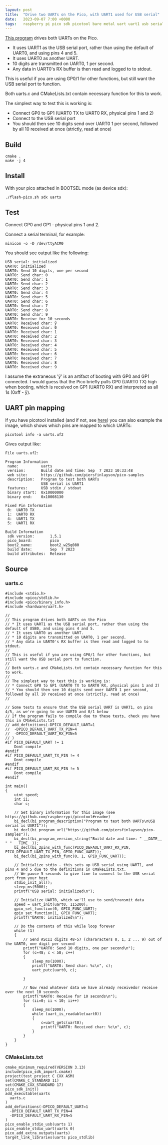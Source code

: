 ```yaml
---
layout: post
title:  "Drive two UARTs on the Pico, with UART1 used for USB serial"
date:   2023-09-07 7:00 +0000
tags:   raspberry pi pico sdk picotool bare metal uart uart1 usb serial
---
```


[This program](https://github.com/piersfinlayson/pico-samples/tree/main/uarts) drives both UARTs on the Pico.
* It uses UART1 as the USB serial port, rather than using the default of UART0, and using pins 4 and 5.
* It uses UART0 as another UART.
* 10 digits are transmitted on UART0, 1 per second. 
* Any data in UART0's RX buffer is then read and logged to to stdout.

This is useful if you are using GP0/1 for other functions, but still want the USB serial port to function.

Both uarts.c and CMakeLists.txt contain necessary function for this to work.

The simplest way to test this is working is:
* Connect GP0 to GP1 (UART0 TX to UART0 RX, physical pins 1 and 2)
* Connect to the USB serial port
* You should then see 10 digits send over UART0 1 per second, followed by all 10 received at once (strictly, read at once)

## Build

```
cmake .
make -j 4
```

## Install

With your pico attached in BOOTSEL mode (as device sdx):

```
./flash-pico.sh sdx uarts
```

## Test

Connect GP0 and GP1 - physical pins 1 and 2.

Connect a serial terminal, for example:

```
minicom -o -D /dev/ttyACM0
```

You should see output like the following:

```
USB serial: initialized
UART0: initialized
UART0: Send 10 digits, one per second
UART0: Send char: 0
UART0: Send char: 1
UART0: Send char: 2
UART0: Send char: 3
UART0: Send char: 4
UART0: Send char: 5
UART0: Send char: 6
UART0: Send char: 7
UART0: Send char: 8
UART0: Send char: 9
UART0: Receive for 10 seconds
UART0: Received char: ÿ
UART0: Received char: 0
UART0: Received char: 1
UART0: Received char: 2
UART0: Received char: 3
UART0: Received char: 4
UART0: Received char: 5
UART0: Received char: 6
UART0: Received char: 7
UART0: Received char: 8
UART0: Received char: 9
```

I assume the extraneous 'ÿ' is an artifact of booting with GP0 and GP1 connected.  I would guess that the Pico briefly pulls GP0 (UART0 TX) high when booting, which is received on GP1 (UART0 RX) and interpreted as all 1s (0xff - ÿ).

## UART pin mapping

If you have picotool installed (and if not, see [here](https://piers.rocks/2023/09/05/installing-pico-sdk-and-picotool.html)) you can also example the image, which shows which pins are mapped to which UARTs:

```
picotool info -a uarts.uf2
```

Gives output like:

```
File uarts.uf2:

Program Information
 name:          uarts
 version:       Build date and time: Sep  7 2023 10:33:48
 web site:      https://github.com/piersfinlayson/pico-samples
 description:   Program to test both UARTs
                USB serial is UART1
 features:      USB stdin / stdout
 binary start:  0x10000000
 binary end:    0x10008130

Fixed Pin Information
 0:  UART0 TX
 1:  UART0 RX
 4:  UART1 TX
 5:  UART1 RX

Build Information
 sdk version:       1.5.1
 pico_board:        pico
 boot2_name:        boot2_w25q080
 build date:        Sep  7 2023
 build attributes:  Release
```

## Source

### uarts.c

```
#include <stdio.h>
#include <pico/stdlib.h>
#include <pico/binary_info.h>
#include <hardware/uart.h>

//
// This program drives both UARTs on the Pico
// * It uses UART1 as the USB serial port, rather than using the default of USB0, and using pins 4 and 5.
// * It uses UART0 as another UART.
// * 10 digits are transmitted on UART0, 1 per second. 
// * Any data in UART0's RX buffer is then read and logged to to stdout.
//
// This is useful if you are using GP0/1 for other functions, but still want the USB serial port to function.
//
// Both uarts.c and CMakeLists.txt contain necessary function for this to work.
//
// The simplest way to test this is working is:
// * Connect GP0 to GP1 (UART0 TX to UART0 RX, physical pins 1 and 2)
// * You should then see 10 digits send over UART0 1 per second, followed by all 10 received at once (strictly, read at once)
//

// Some tests to ensure that the USB serial UART is UART1, on pins 4/5, as we're going to use UART0 and 0/1 below
// If the program fails to compile due to these tests, check you have this in CMakeLists.txt
// add_definitions(-DPICO_DEFAULT_UART=1
//  -DPICO_DEFAULT_UART_TX_PIN=4
//  -DPICO_DEFAULT_UART_RX_PIN=5
// )
#if PICO_DEFAULT_UART != 1
    Dont compile
#endif
#if PICO_DEFAULT_UART_TX_PIN != 4
    Dont compile
#endif
#if PICO_DEFAULT_UART_RX_PIN != 5
    Dont compile
#endif

int main()
{
    uint speed;
    int ii;
    char c;

    // Set binary information for this image (see https://github.com/raspberrypi/picotool#readme)
    bi_decl(bi_program_description("Program to test both UARTs\nUSB serial is UART1"));
    bi_decl(bi_program_url("https://github.com/piersfinlayson/pico-samples"));
    bi_decl(bi_program_version_string("Build date and time: " __DATE__ " " __TIME__));
    bi_decl(bi_2pins_with_func(PICO_DEFAULT_UART_RX_PIN, PICO_DEFAULT_UART_TX_PIN, GPIO_FUNC_UART));
    bi_decl(bi_2pins_with_func(0, 1, GPIO_FUNC_UART));

    // Initialize stdio - this sets up USB serial using UART1, and pins 4 and 5 due to the definitions in CMakeLists.txt.
    // We pause 5 seconds to give time to connect to the USB serial port from your host
    stdio_init_all();
    sleep_ms(5000);
    printf("USB serial: initialized\n");

    // Initialize UART0, which we'll use to send/transmit data
    speed = uart_init(uart0, 115200);
    gpio_set_function(0, GPIO_FUNC_UART);
    gpio_set_function(1, GPIO_FUNC_UART);
    printf("UART0: initialized\n");

    // Do the contents of this while loop forever
    while (1)    
    {
        // Send ASCII digits 48-57 (chararacters 0, 1, 2 ... 9) out of the UART0, one digit per second
        printf("UART0: Send 10 digits, one per second\n");
        for (c=48; c < 58; c++)
        {
            sleep_ms(1000);
            printf("UART0: Send char: %c\n", c);
            uart_putc(uart0, c);

        }

        // Now read whatever data we have already receivedor receive over the next 10 seconds
        printf("UART0: Receive for 10 seconds\n");
        for (ii=0; ii < 10; ii++)
        {
            sleep_ms(1000);
            while (uart_is_readable(uart0))
            {
                c=uart_getc(uart0);
                printf("UART0: Received char: %c\n", c);
            }
        }
    }
}
```

### CMakeLists.txt

```
cmake_minimum_required(VERSION 3.13)
include(pico_sdk_import.cmake)
project(test_project C CXX ASM)
set(CMAKE_C_STANDARD 11)
set(CMAKE_CXX_STANDARD 17)
pico_sdk_init()
add_executable(uarts
  uarts.c
)
add_definitions(-DPICO_DEFAULT_UART=1
  -DPICO_DEFAULT_UART_TX_PIN=4
  -DPICO_DEFAULT_UART_RX_PIN=5
)
pico_enable_stdio_usb(uarts 1)
pico_enable_stdio_uart(uarts 0)
pico_add_extra_outputs(uarts)
target_link_libraries(uarts pico_stdlib)
```